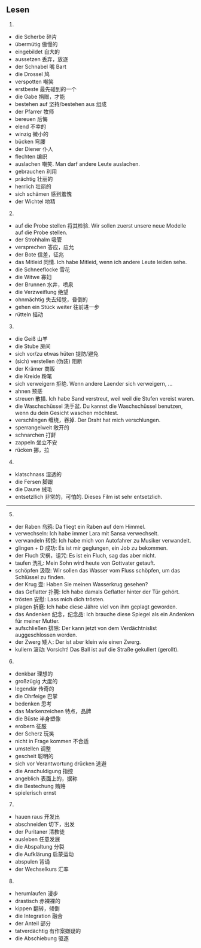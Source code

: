 ## Lesen
1.
- die Scherbe 碎片
- übermütig 傲慢的
- eingebildet 自大的
- aussetzen 丢弃，放逐
- der Schnabel 嘴 Bart
- die Drossel 鸠
- verspotten 嘲笑
- erstbeste 最先碰到的一个
- die Gabe 捐赠，才能
- bestehen auf 坚持/bestehen aus 组成
- der Pfarrer 牧师
- bereuen 后悔
- elend 不幸的
- winzig 微小的
- bücken 弯腰
- der Diener 仆人
- flechten 编织
- auslachen 嘲笑. Man darf andere Leute auslachen.
- gebrauchen 利用
- prächtig 壮丽的
- herrlich 壮丽的
- sich schämen 感到羞愧
- der Wichtel 地精
2.
- auf die Probe stellen 将其检验. Wir sollen zuerst unsere neue Modelle auf die Probe stellen.
- der Strohhalm 吸管
- versprechen 答应，应允
- der Bote 信差，征兆
- das Mitleid 同情. Ich habe Mitleid, wenn ich andere Leute leiden sehe.
- die Schneeflocke 雪花
- die Witwe 寡妇
- der Brunnen 水井，喷泉
- die Verzweiflung 绝望
- ohnmächtig 失去知觉，昏倒的
- gehen ein Stück weiter 往前进一步
- rütteln 摇动
3.
- die Geiß 山羊
- die Stube 房间
- sich vor/zu etwas hüten 提防/避免 
- (sich) verstellen (伪装) 阻断 
- der Krämer 商贩
- die Kreide 粉笔
- sich verweigern 拒绝. Wenn andere Laender sich verweigern, ...
- ahnen 预感
- streuen 散播. Ich habe Sand verstreut, weil weil die Stufen vereist waren.
- die Waschschüssel 洗手盆. Du kannst die Waschschüssel benutzen, wenn du dein Gesicht waschen möchtest.
- verschlingen 缠绕，吞掉. Der Draht hat mich verschlungen.
- sperrangelweit 敞开的
- schnarchen 打鼾
- zappeln 坐立不安
- rücken 挪，拉
4.
- klatschnass 湿透的
- die Fersen 脚跟
- die Daune 绒毛
- entsetzllich 非常的，可怕的. Dieses Film ist sehr entsetzlich.
----------------------------------------------
5.
- der Raben 乌鸦: Da fliegt ein Raben auf dem Himmel.
- verwechseln: Ich habe immer Lara mit Sansa verwechselt.
- verwandeln 转换: Ich habe mich von Autofahrer zu Musiker verwandelt.
- glingen + D 成功:  Es ist mir geglungen, ein Job zu bekommen.
- der Fluch 灾祸，诅咒: Es ist ein Fluch, sag das aber nicht.
- taufen 洗礼: Mein Sohn wird heute von Gottvater getauft.
- schöpfen 汲取: Wir sollen das Wasser vom Fluss schöpfen, um das Schlüssel zu finden.
- der Krug 壶: Haben Sie meinen Wasserkrug gesehen?
- das Geflatter 扑腾: Ich habe damals Geflatter hinter der Tür gehört.
- trösten 安慰: Lass mich dich trösten.
- plagen 折磨: Ich habe diese Jähre viel von ihm geplagt geworden.
- das Andenken 纪念，纪念品: Ich brauche diese Spiegel als ein Andenken für meiner Mutter.
- aufschließen 排除: Der kann jetzt von dem Verdächtnislist auggeschlossen werden.
- der Zwerg 矮人: Der ist aber klein wie einen Zwerg.
- kullern 滚动: Vorsicht! Das Ball ist auf die Straße gekullert (gerollt).
6.
- denkbar 理想的
- großzügig 大度的
- legendär 传奇的
- die Ohrfeige 巴掌
- bedenken 思考
- das Markenzeichen 特点，品牌
- die Büste 半身塑像
- erobern 征服
- der Scherz 玩笑
- nicht in Frage kommen 不合适
- umstellen 调整
- gescheit 聪明的
- sich vor Verantwortung drücken 逃避
- die Anschuldigung 指控
- angeblich 表面上的，据称
- die Bestechung 贿赂
- spielerisch ernst
7.
- hauen raus 开发出
- abschneiden 切下，出发
- der Puritaner 清教徒
- ausleben 任意发展
- die Abspaltung 分裂
- die Aufklärung 启蒙运动
- abspulen 背诵
- der Wechselkurs 汇率 
8.
- herumlaufen 漫步
- drastisch 赤裸裸的
- kippen 翻转，倾倒
- die Integration 融合
- der Anteil 部分
- tatverdächtig 有作案嫌疑的
- die Abschiebung 驱逐

